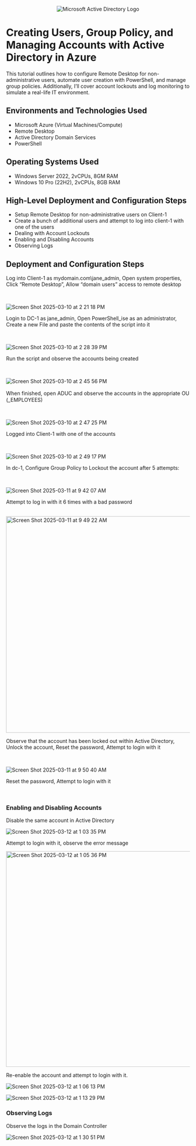 <p align="center">
<img src="https://i.imgur.com/pU5A58S.png" alt="Microsoft Active Directory Logo"/>
</p>

<h1>Creating Users, Group Policy, and Managing Accounts with Active Directory in Azure</h1>
This tutorial outlines how to configure Remote Desktop for non-administrative users, automate user creation with PowerShell, and manage group policies. Additionally, I’ll cover account lockouts and log monitoring to simulate a real-life IT environment.<br />

<h2>Environments and Technologies Used</h2>

- Microsoft Azure (Virtual Machines/Compute)
- Remote Desktop
- Active Directory Domain Services
- PowerShell

<h2>Operating Systems Used </h2>

- Windows Server 2022, 2vCPUs, 8GM RAM
- Windows 10 Pro (22H2), 2vCPUs, 8GB RAM

<h2>High-Level Deployment and Configuration Steps</h2>

- Setup Remote Desktop for non-administrative users on Client-1
- Create a bunch of additional users and attempt to log into client-1 with one of the users
- Dealing with Account Lockouts
- Enabling and Disabling Accounts
- Observing Logs

<h2>Deployment and Configuration Steps</h2>

<p>
Log into Client-1 as mydomain.com\jane_admin,
Open system properties,
Click “Remote Desktop”,
Allow “domain users” access to remote desktop
</p>
<br />

![Screen Shot 2025-03-10 at 2 21 18 PM](https://github.com/user-attachments/assets/2128ea0c-9c0e-4461-a661-aeb128e5fe3a)

<p>
Login to DC-1 as jane_admin,
Open PowerShell_ise as an administrator,
Create a new File and paste the contents of the script into it
</p>
<br />

![Screen Shot 2025-03-10 at 2 28 39 PM](https://github.com/user-attachments/assets/f07c3806-7022-48d3-8e5a-cdbf7ba9bedc)

<p>
Run the script and observe the accounts being created
</p>
<br />

![Screen Shot 2025-03-10 at 2 45 56 PM](https://github.com/user-attachments/assets/6cce058d-6a28-4d8f-9d2a-3dded7629f52)

<p>
When finished, open ADUC and observe the accounts in the appropriate OU　(_EMPLOYEES)
</p>
<br />

![Screen Shot 2025-03-10 at 2 47 25 PM](https://github.com/user-attachments/assets/235c4b06-6bf6-4278-b3d6-34460c7045fb)

<p>
Logged into Client-1 with one of the accounts</p>
<br />

![Screen Shot 2025-03-10 at 2 49 17 PM](https://github.com/user-attachments/assets/e32562ad-8486-4861-94fc-96adf9918c93)

<p>
In dc-1, Configure Group Policy to Lockout the account after 5 attempts:
</p>
<br />

![Screen Shot 2025-03-11 at 9 42 07 AM](https://github.com/user-attachments/assets/b829a96a-8279-43b5-b653-8742a4ca9174)

<p>
Attempt to log in with it 6 times with a bad password
</p>
<br />

<img width="592" alt="Screen Shot 2025-03-11 at 9 49 22 AM" src="https://github.com/user-attachments/assets/7c8a1d88-89bb-4e8f-8bd2-e4cf5957de7b" />

<p>
Observe that the account has been locked out within Active Directory,
Unlock the account,
Reset the password,
Attempt to login with it
</p>
<br />

![Screen Shot 2025-03-11 at 9 50 40 AM](https://github.com/user-attachments/assets/a6693c0a-82ed-4e4c-a1db-b24c8d66cc4e)

<p>
Reset the password,
Attempt to login with it
</p>
<br />

<h3>
  Enabling and Disabling Accounts
</h3>
<p>
  Disable the same account in Active Directory
</p>

![Screen Shot 2025-03-12 at 1 03 35 PM](https://github.com/user-attachments/assets/ad1db6e1-1565-44e2-b3e7-a28a4ea8e633)

<p>
Attempt to login with it, observe the error message
</p>

<img width="590" alt="Screen Shot 2025-03-12 at 1 05 36 PM" src="https://github.com/user-attachments/assets/9ad3643e-dac3-4cde-9ba8-691e0b22e269" />

<p>
Re-enable the account and attempt to login with it.
</p>

![Screen Shot 2025-03-12 at 1 06 13 PM](https://github.com/user-attachments/assets/f7c28976-3807-48b5-a1ae-413dcfc39637)

![Screen Shot 2025-03-12 at 1 13 29 PM](https://github.com/user-attachments/assets/a0cb2fca-cecb-422a-84e5-03849cb2a640)


<h3>
  Observing Logs
</h3>

<p>
Observe the logs in the Domain Controller
</p>

![Screen Shot 2025-03-12 at 1 30 51 PM](https://github.com/user-attachments/assets/ba5cc4fb-746c-4fa7-bfc3-16ee50bf4227)


